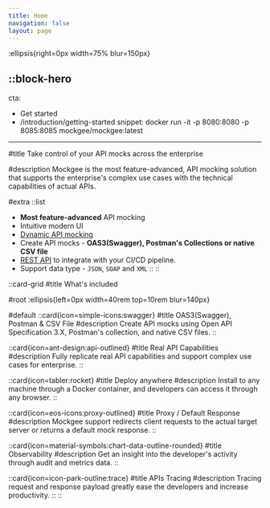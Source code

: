 ```yaml
---
title: Home
navigation: false
layout: page
---
```


:ellipsis{right=0px width=75% blur=150px}

::block-hero
---
cta:
  - Get started
  - /introduction/getting-started
snippet: docker run -it -p 8080:8080 -p 8085:8085 mockgee/mockgee:latest
---

#title
Take control of your API mocks across the enterprise

#description
Mockgee is the most feature-advanced, API mocking solution that supports the enterprise's complex use cases with the technical capabilities of actual APIs.

#extra
  ::list
  - **Most feature-advanced** API mocking
  - Intuitive modern UI
  - [Dynamic API mocking](/introduction/dynamic-mock)
  - Create API mocks - **OAS3(Swagger), Postman's Collections or native CSV file**
  - [REST API](/api/rest-api) to integrate with your CI/CD pipeline.
  - Support data type - `JSON`, `SOAP` and `XML`
  ::
::

::card-grid
#title
What's included

#root
:ellipsis{left=0px width=40rem top=10rem blur=140px}

#default
  ::card{icon=simple-icons:swagger}
  #title
  OAS3(Swagger), Postman & CSV File
  #description
  Create API mocks using Open API Specification 3.X, Postman's collection, and native CSV files.
  ::

  ::card{icon=ant-design:api-outlined}
  #title
  Real API Capabilities
  #description
  Fully replicate real API capabilities and support complex use cases for enterprise.
  ::

  ::card{icon=tabler:rocket}
  #title
  Deploy anywhere
  #description
  Install to any machine through a Docker container, and developers can access it through any browser.
  ::

  ::card{icon=eos-icons:proxy-outlined}
  #title
  Proxy / Default Response
  #description
  Mockgee support redirects client requests to the actual target server or returns a default mock response.
  ::

  ::card{icon=material-symbols:chart-data-outline-rounded}
  #title
  Observability 
  #description
  Get an insight into the developer's activity through audit and metrics data.
  ::

  ::card{icon=icon-park-outline:trace}
  #title
  APIs Tracing
  #description
  Tracing request and response payload greatly ease the developers and increase productivity.
  ::
::